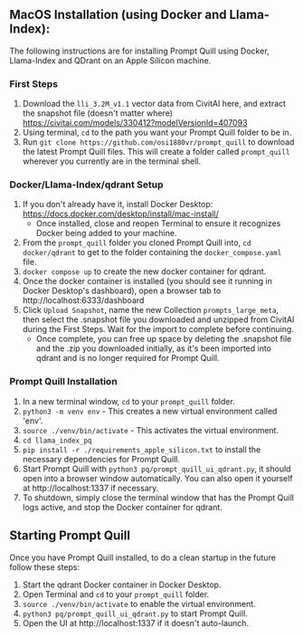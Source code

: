 ## MacOS Installation (using Docker and Llama-Index):

The following instructions are for installing Prompt Quill using Docker, Llama-Index and QDrant on an Apple Silicon machine. 

### First Steps
1. Download the `lli_3.2M_v1.1` vector data from CivitAI here, and extract the snapshot file (doesn't matter where) https://civitai.com/models/330412?modelVersionId=407093
2. Using terminal, `cd` to the path you want your Prompt Quill folder to be in. 
3. Run `git clone https://github.com/osi1880vr/prompt_quill` to download the latest Prompt Quill files. This will create a folder called `prompt_quill` wherever you currently are in the terminal shell. 

### Docker/Llama-Index/qdrant Setup
1. If you don't already have it, install Docker Desktop: https://docs.docker.com/desktop/install/mac-install/ 
    - Once installed, close and reopen Terminal to ensure it recognizes Docker being added to your machine.
2. From the `prompt_quill` folder you cloned Prompt Quill into, `cd docker/qdrant` to get to the folder containing the `docker_compose.yaml` file. 
3. `docker compose up` to create the new docker container for qdrant.
4. Once the docker container is installed (you should see it running in Docker Desktop's dashboard), open a browser tab to http://localhost:6333/dashboard
5. Click `Upload Snapshot`, name the new Collection `prompts_large_meta`, then select the .snapshot file you downloaded and unzipped from CivitAI during the First Steps. Wait for the import to complete before continuing. 
    - Once complete, you can free up space by deleting the .snapshot file and the .zip you downloaded initially, as it's been imported into qdrant and is no longer required for Prompt Quill.

### Prompt Quill Installation
1. In a new terminal window, `cd` to your `prompt_quill` folder.
2. `python3 -m venv env` - This creates a new virtual environment called 'env'.
3. `source ./venv/bin/activate` - This activates the virtual environment. 
4. `cd llama_index_pq`
5. `pip install -r ./requirements_apple_silicon.txt` to install the necessary dependencies for Prompt Quill. 
6. Start Prompt Quill with `python3 pq/prompt_quill_ui_qdrant.py`, it should open into a browser window automatically. You can also open it yourself at http://localhost:1337 if necessary.
7. To shutdown, simply close the terminal window that has the Prompt Quill logs active, and stop the Docker container for qdrant. 

## Starting Prompt Quill

Once you have Prompt Quill installed, to do a clean startup in the future follow these steps: 

1. Start the qdrant Docker container in Docker Desktop.
2. Open Terminal and `cd` to your `prompt_quill` folder.
3. `source ./venv/bin/activate` to enable the virtual environment.
4. `python3 pq/prompt_quill_ui_qdrant.py` to start Prompt Quill.
5. Open the UI at http://localhost:1337 if it doesn't auto-launch.
